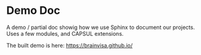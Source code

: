 # Demo Doc

A demo / partial doc showig how we use Sphinx to document our projects. Uses a few modules, and CAPSUL extensions.

The built demo is here: https://brainvisa.github.io/
